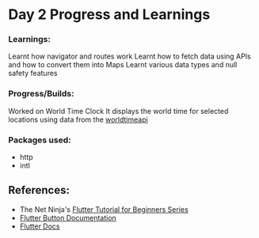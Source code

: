 # Day 2 Progress and Learnings

### Learnings:
Learnt how navigator and routes work
Learnt how to fetch data using APIs and how to convert them into Maps
Learnt various data types and null safety features

### Progress/Builds:
Worked on World Time Clock
It displays the world time for selected locations using data from the [worldtimeapi](https://worldtimeapi.org)

### Packages used:
- http
- intl

## References:
- The Net Ninja's [Flutter Tutorial for Beginners Series](https://youtube.com/playlist?list=PL4cUxeGkcC9jLYyp2Aoh6hcWuxFDX6PBJ)
- [Flutter Button Documentation](https://docs.flutter.dev/release/breaking-changes/buttons)
- [Flutter Docs](https://docs.flutter.dev/)

